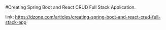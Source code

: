 #Creating Spring Boot and React CRUD Full Stack Application.

link:
https://dzone.com/articles/creating-spring-boot-and-react-crud-full-stack-app
